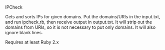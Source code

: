 IPCheck

Gets and sorts IPs for given domains. Put the domains/URIs in the input.txt, and
run ipcheck.rb, then receive output in output.txt. It will strip out the domains from URIs,
so it is not necessary to put only domains. It will also ignore blank lines.

Requires at least Ruby 2.x
